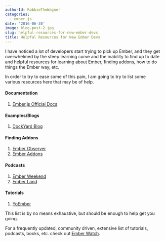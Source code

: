 ```yaml
---
authorId: RobbieTheWagner
categories:
  - ember.js
date: '2016-06-30'
image: blog-post-2.jpg
slug: helpful-resources-for-new-ember-devs
title: Helpful Resources for New Ember Devs
---
```


I have noticed a lot of developers start trying to pick up Ember, and they get
overwhelmed by the steep learning curve and the inability to find up to date and
helpful resources for learning about Ember, finding addons, how to do things the
Ember way, etc.

In order to try to ease some of this pain, I am going to try to list some
various resources here that may be of help.

#### Documentation

1. [Ember.js Official Docs](https://guides.emberjs.com/v2.6.0/)

#### Examples/Blogs

1. [DockYard Blog](https://dockyard.com/blog)

#### Finding Addons

1. [Ember Observer](https://emberobserver.com/)
2. [Ember Addons](https://www.emberaddons.com/)

#### Podcasts

1. [Ember Weekend](https://emberweekend.com/episodes)
2. [Ember Land](http://ember.land/)

#### Tutorials

1. [YoEmber](http://yoember.com/)

This list is by no means exhaustive, but should be enough to help get you going.

For a frequently updated, community driven, extensive list of tutorials,
podcasts, books, etc. check out [Ember Watch](http://emberwatch.com/).
